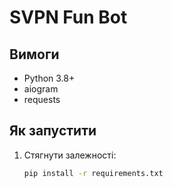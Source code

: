# SVPN Fun Bot

## Вимоги
- Python 3.8+
- aiogram
- requests

## Як запустити
1. Стягнути залежності:
   ```bash
   pip install -r requirements.txt
